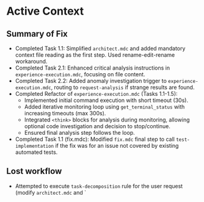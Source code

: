 # Active Context

## Summary of Fix
- Completed Task 1.1: Simplified `architect.mdc` and added mandatory context file reading as the first step. Used rename-edit-rename workaround.
- Completed Task 2.1: Enhanced critical analysis instructions in `experience-execution.mdc`, focusing on file content.
- Completed Task 2.2: Added anomaly investigation trigger to `experience-execution.mdc`, routing to `request-analysis` if strange results are found.
- Completed Refactor of `experience-execution.mdc` (Tasks 1.1-1.5):
    - Implemented initial command execution with short timeout (30s).
    - Added iterative monitoring loop using `get_terminal_status` with increasing timeouts (max 300s).
    - Integrated `<think>` blocks for analysis during monitoring, allowing optional code investigation and decision to stop/continue.
    - Ensured final analysis step follows the loop.
- Completed Task 1.1 (fix.mdc): Modified `fix.mdc` final step to call `test-implementation` if the fix was for an issue not covered by existing automated tests.

## Lost workflow
- Attempted to execute `task-decomposition` rule for the user request (modify `architect.mdc` and `